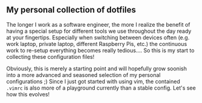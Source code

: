 ## My personal collection of dotfiles

The longer I work as a software engineer, the more I realize the benefit of having a special setup for different tools we use throughout the day ready at your fingertips. Especially when switching between devices often
(e.g. work laptop, private laptop, different Raspberry Pis, etc.) the continuous work to re-setup everything becomes really tedious.... So this is my start to collecting these configuration files!

Obviously, this is merely a starting point and will hopefully grow soonish into a more advanced and seasoned selection of my personal configurations ;)
Since I just got started with using vim, the contained `.vimrc` is also more of a playground currently than a stable config. Let's see how this evolves!
